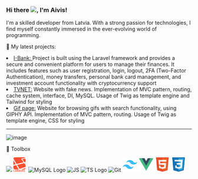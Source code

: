 ### Hi there <img src="https://raw.githubusercontent.com/MartinHeinz/MartinHeinz/master/wave.gif" width="30px">, I'm Aivis!

I'm a skilled developer from Latvia. With a strong passion for technologies, I find myself constantly immersed in the ever-evolving world of programming. 

 <p>&#128296 My latest projects:</p>
 <li><a href="https://github.com/aivis-vigo/InternetBank">I-Bank: </a>Project is built using the Laravel framework and provides a secure and convenient platform for users to manage their finances. It includes features such as user registration, login, logout, 2FA (Two-Factor Authentication), money transfers, personal bank card management, and investment account functionality with cryptocurrency support</li>
 <li><a href="https://github.com/aivis-vigo/CartoonApi">TVNET:</a> Website with fake news. Implementation of MVC pattern, routing, cache system, interface, DI, MySQL. Usage of Twig as template engine and Tailwind for styling</li>
<li><a href="https://github.com/aivis-vigo/TVNET">Gif page:</a> Website for browsing gifs with search functionality, using GIPHY API. Implementation of MVC pattern, routing. Usage of Twig as template engine, CSS for styling</li>

---


![image]()



🧰 Toolbox

<img src="https://github.com/aivis-vigo/aivis-vigo/assets/120174645/5379d204-130f-42b1-83c5-ddaa8c0c51e6)" width="40" /><img src="https://github.com/devicons/devicon/blob/master/icons/laravel/laravel-plain-wordmark.svg" alt="Laravel" width="40" />  <img src="https://github.com/aivis-vigo/aivis-vigo/assets/120174645/e207d736-c736-4dde-8c1b-25849ff72dba)" alt="MySQL Logo" width="40" />  <img src="https://github.com/aivis-vigo/aivis-vigo/assets/120174645/09ae8c84-ef1c-4e26-89a0-27408f320198" alt="JS" width="40" />  <img src="https://github.com/aivis-vigo/aivis-vigo/assets/120174645/9c4170d7-bfc9-435c-91ff-2ceb9a8ac431" alt="TS Logo" width="40" />  <img src="https://github.com/aivis-vigo/aivis-vigo/assets/120174645/cc80c4ba-bc28-4eab-a6a3-1e1856ab6ed5" alt="Git" width="40" />  <img src="https://github.com/devicons/devicon/blob/master/icons/tailwindcss/tailwindcss-plain.svg" alt="Tailwinds" width="40" height="40"/>  <img src="https://github.com/devicons/devicon/blob/master/icons/vuejs/vuejs-original.svg" alt="Vuejs" width="40" height="40"/>  <img src="https://github.com/devicons/devicon/blob/master/icons/html5/html5-original.svg" alt="HTML5 Logo" width="40" height="40"/>  <img src="https://github.com/devicons/devicon/blob/master/icons/css3/css3-original.svg" alt="CSS3" width="40" height="40"/>

